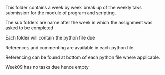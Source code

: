 This folder contains a week by week break up of the weekly taks submission for the module of program and scripting.

The sub folders are name after the week in which the assignment was asked to be completed

Each folder will contain the python file due 

References and commenting are available in each python file

Referencing can be found at bottom of each python file where applicable.

Week09 has no tasks due hence empty


